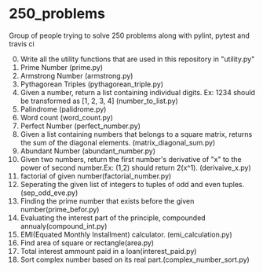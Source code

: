 # 250_problems

Group of people trying to solve 250 problems along with pylint, pytest and travis ci

0. Write all the utility functions that are used in this repository in "utility.py"
1. Prime Number (prime.py)
2. Armstrong Number (armstrong.py)
3. Pythagorean Triples (pythagorean_triple.py)
4. Given a number, return a list containing individual digits. Ex: 1234 should be transformed as [1, 2, 3, 4] (number_to_list.py)
5. Palindrome (palidrome.py)
6. Word count (word_count.py)
7. Perfect Number (perfect_number.py)
8. Given a list containing numbers that belongs to a square matrix, returns the sum of the diagonal elements. (matrix_diagonal_sum.py)
9. Abundant Number (abundant_number.py)
10. Given two numbers, return the first number's derivative of "x" to the power of second number.Ex: (1,2) should return 2(x^1). (derivaive_x.py)
11. factorial of given number(factorial_number.py)
12. Seperating the given list of integers to tuples of odd and even tuples.(sep_odd_eve.py)
13. Finding the prime number that exists before the given number(prime_befor.py)
14. Evaluating the interest part of the principle, compounded annualy(compound_int.py)
15. EMI(Equated Monthly Installment) calculator. (emi_calculation.py)
16. Find area of square or rectangle(area.py)
17. Total interest ammount paid in a loan(interest_paid.py)
18. Sort complex number based on its real part.(complex_number_sort.py)